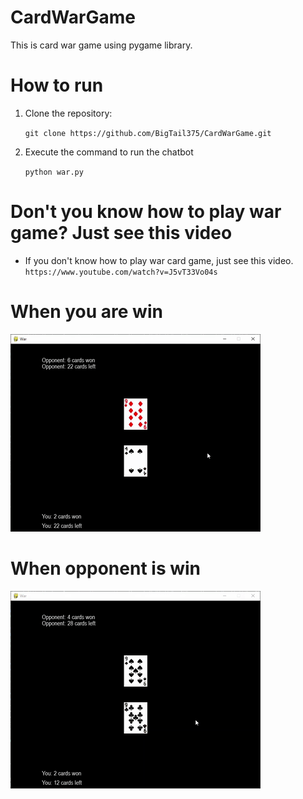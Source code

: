 # CardWarGame
This is card war game using pygame library.

# How to run
1. Clone the repository:

    `git clone https://github.com/BigTail375/CardWarGame.git`

2. Execute the command to run the chatbot
    
    `python war.py`

# Don't you know how to play war game? Just see this video
- If you don't know how to play war card game, just see this video.
    `https://www.youtube.com/watch?v=J5vT33Vo04s`

# When you are win
![til](video/When%20you%20win.gif)

# When opponent is win
![til](video/When%20oppenent%20win.gif)
